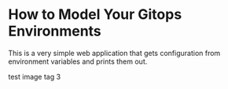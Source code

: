 # How to Model Your Gitops Environments

This is a very simple web application that gets configuration from environment variables and prints them out.

test image tag 3